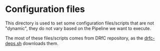 # Configuration files

This directory is used to set some configuration files/scripts that are not "dynamic", they do not vary based on the Pipeline we want to execute.

The most of these files/scripts comes from DRfC repository, as the [drfc-deps.sh](./drfc-deps.sh) downloads them.